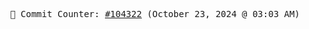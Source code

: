 <p align="center">
    <samp>
        📮 Commit Counter: <a href="https://github.com/Javascript-void0/Javascript-void0/commits/main">#104322</a> (October 23, 2024 @ 03:03 AM)
    </samp>
</p>